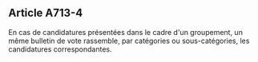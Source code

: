 Article A713-4
----
En cas de candidatures présentées dans le cadre d'un groupement, un même
bulletin de vote rassemble, par catégories ou sous-catégories, les candidatures
correspondantes.
